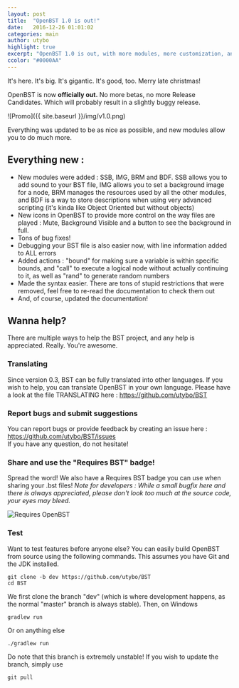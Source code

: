 ```yaml
---
layout: post
title:  "OpenBST 1.0 is out!"
date:   2016-12-26 01:01:02
categories: main
author: utybo
highlight: true
excerpt: "OpenBST 1.0 is out, with more modules, more customization, an easier language, and other cool stuff. It's also a good opportunity to discover OpenBST if you just came in :)"
ccolor: "#0000AA"
---
```


It's here. It's big. It's gigantic. It's good, too. Merry late christmas!

OpenBST is now **officially out.** No more betas, no more Release Candidates. Which will probably result in a slightly buggy release.

![Promo]({{ site.baseurl }}/img/v1.0.png)

Everything was updated to be as nice as possible, and new modules allow you to do much more.

## Everything new :
* New modules were added : SSB, IMG, BRM and BDF. SSB allows you to add sound to your BST file, IMG allows you to set a background image for a node, BRM manages the resources used by all the other modules, and BDF is a way to store descriptions when using very advanced scripting (it's kinda like Object Oriented but without objects)
* New icons in OpenBST to provide more control on the way files are played : Mute, Background Visible and a button to see the background in full.
* Tons of bug fixes!
* Debugging your BST file is also easier now, with line information added to ALL errors
* Added actions : "bound" for making sure a variable is within specific bounds, and "call" to execute a logical node without actually continuing to it, as well as "rand" to generate random numbers
* Made the syntax easier. There are tons of stupid restrictions that were removed, feel free to re-read the documentation to check them out
* And, of course, updated the documentation!


## Wanna help?
There are multiple ways to help the BST project, and any help is appreciated. Really. You're awesome.
### Translating
Since version 0.3, BST can be fully translated into other languages. If you wish to help, you can translate OpenBST in your own language. Please have a look at the file TRANSLATING here : https://github.com/utybo/BST
### Report bugs and submit suggestions
You can report bugs or provide feedback by creating an issue here : https://github.com/utybo/BST/issues <br>If you have any question, do not hesitate!
### Share and use the "Requires BST" badge!
Spread the word! We also have a Requires BST badge you can use when sharing your .bst files! *Note for developers : While a small bugfix here and there is always appreciated, please don't look too much at the source code, your eyes may bleed.*

<img src="/BST/img/requires.png" alt="Requires OpenBST" style="width: auto"/>

### Test
Want to test features before anyone else? You can easily build OpenBST from source using the following commands. This assumes you have Git and the JDK installed.

    git clone -b dev https://github.com/utybo/BST
    cd BST

We first clone the branch "dev" (which is where development happens, as the normal "master" branch is always stable). Then, on Windows

    gradlew run

Or on anything else

    ./gradlew run

Do note that this branch is extremely unstable! If you wish to update the branch, simply use

    git pull
